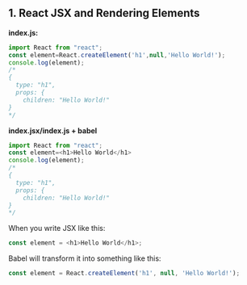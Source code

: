## 1. React JSX and Rendering Elements
**index.js:**
```javaScript
import React from "react";
const element=React.createElement('h1',null,'Hello World!');
console.log(element);
/*
{
  type: "h1",
  props: {
    children: "Hello World!"
}
*/
```
**index.jsx/index.js + babel**
```javaScript
import React from "react";
const element=<h1>Hello World</h1>
console.log(element);
/*
{
  type: "h1",
  props: {
    children: "Hello World!"
}
*/
```
When you write JSX like this:  
```javascript
const element = <h1>Hello World</h1>;
```
Babel will transform it into something like this: 
```javascript 
const element = React.createElement('h1', null, 'Hello World!');
```

